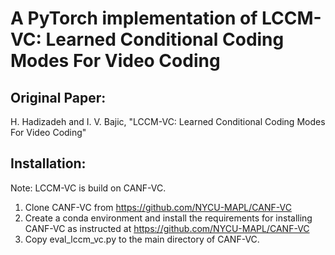 # A PyTorch implementation of LCCM-VC: Learned Conditional Coding Modes For Video Coding
## Original Paper:
H. Hadizadeh and I. V. Bajic, "LCCM-VC: Learned Conditional Coding Modes For Video Coding"

## Installation:
Note: LCCM-VC is build on CANF-VC.
1. Clone CANF-VC from https://github.com/NYCU-MAPL/CANF-VC
2. Create a conda environment and install the requirements for installing CANF-VC as instructed at https://github.com/NYCU-MAPL/CANF-VC
3. Copy eval_lccm_vc.py to the main directory of CANF-VC.
